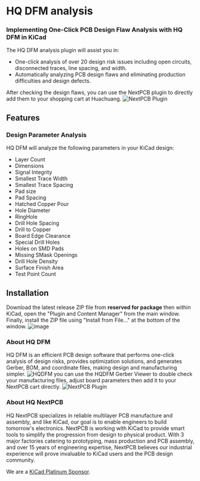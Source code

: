 # HQ DFM analysis


### Implementing One-Click PCB Design Flaw Analysis with HQ DFM in KiCad

The HQ DFM analysis plugin will assist you in:

- One-click analysis of over 20 design risk issues including open circuits, disconnected traces, line spacing, and width.
- Automatically analyzing PCB design flaws and eliminating production difficulties and design defects.

After checking the design flaws, you can use the NextPCB plugin to directly add them to your shopping cart at Huachuang.
![NextPCB Plugin](https://github.com/SYSUeric66/kicad-amf-plugin/blob/8318782634b7f8237bd4a650c37e4031e876e3a0/docs/amf.gif)


## Features

### Design Parameter Analysis

HQ DFM will analyze the following parameters in your KiCad design:

- Layer Count
- Dimensions
- Signal Integrity
- Smallest Trace Width
- Smallest Trace Spacing
- Pad size
- Pad Spacing
- Hatched Copper Pour
- Hole Diameter
- RingHole
- Drill Hole Spacing
- Drill to Copper
- Board Edge Clearance
- Special Drill Holes
- Holes on SMD Pads
- Missing SMask Openings
- Drill Hole Density
- Surface Finish Area
- Test Point Count


## Installation

Download the latest release ZIP file from **reserved for package** then within KiCad, open the "Plugin and Content Manager" from the main window. Finally, install the ZIP file using "Install from File..." at the bottom of the window.
![image](https://github.com/HubertHQH/HQ-NextPCB/assets/125419974/97ef0ca3-380e-4f6f-a14b-6960271118fc)


### About HQ DFM

HQ DFM is an efficient PCB design software that performs one-click analysis of design risks, provides optimization solutions, and generates Gerber, BOM, and coordinate files, making design and manufacturing simpler.
![HQDFM](https://dfm.hqpcb.com/)
 you can use the HQDFM Gerber Viewer to double check your manufacturing files, adjust board parameters then add it to your NextPCB cart directly.
![NextPCB Plugin](https://github.com/SYSUeric66/kicad-amf-plugin/blob/8318782634b7f8237bd4a650c37e4031e876e3a0/docs/amf.gif)


### About HQ NextPCB

HQ NextPCB specializes in reliable multilayer PCB manufacture and assembly, and like KiCad, our goal is to enable engineers to build tomorrow's electronics. NextPCB is working with KiCad to provide smart tools to simplify the progression from design to physical product. With 3 major factories catering to prototyping, mass production and PCB assembly, and over 15 years of engineering expertise, NextPCB believes our industrial experience will prove invaluable to KiCad users and the PCB design community.

We are a [KiCad Platinum Sponsor](https://www.nextpcb.com/blog/kicad-nextpcb-platinum-sponsorship).
